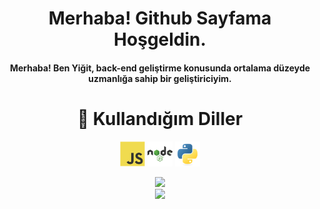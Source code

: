 <h1 align= "center"> Merhaba! Github Sayfama Hoşgeldin. </h1>

<h4 align="center" class="heading-element" dir="auto">Merhaba! Ben Yiğit, back-end geliştirme konusunda ortalama düzeyde uzmanlığa sahip bir geliştiriciyim.</h4>

<h1 align= "center">🚀 Kullandığım Diller</h1>

<p align="center" dir="auto">
<img src="https://raw.githubusercontent.com/devicons/devicon/master/icons/javascript/javascript-original.svg" alt="javascript" width="40" height="40" style="max-width: 100%;">
<img src="https://raw.githubusercontent.com/devicons/devicon/master/icons/nodejs/nodejs-original-wordmark.svg" alt="nodejs" width="40" height="40" style="max-width: 100%;">
<img src="https://raw.githubusercontent.com/devicons/devicon/master/icons/python/python-original.svg" alt="python" width="40" height="40" style="max-width: 100%;">

</p>
 </h2>

<p align= "center"><img src="https://count.getloli.com/get/@:Nemtycim?theme=asoul" style="max-width: 100%;" />
<br>
<img width="400px" src="https://camo.githubusercontent.com/39616dbb5cc07c4505f5463996f1714c5a2c4f67ba51a812838a3205b3baaf38/68747470733a2f2f6c616e796172642e6b7972696532352e6d652f6170692f3935323231343935343933313534343136343f6465636f726174696f6e3d7472756526757365446973706c61794e616d653d7472756526616e696d6174696f6e4475726174696f6e3d32732677617665436f6c6f723d30353342353026696d675374796c653d73717561726526696d67426f726465725261646975733d313670782662673d44443237323730302669646c654d6573736167653dc4b0736d65742b50617368616d2b77686572652b69732b69736c616e6473" data-canonical-src="https://lanyard.kyrie25.me/api/952214954931544164?decoration=true&amp;useDisplayName=true&amp;animationDuration=2s&amp;waveColor=053B50&amp;imgStyle=square&amp;imgBorderRadius=16px&amp;bg=DD272700&amp;idleMessage=İsmet+Pasham+where+is+islands" style="max-width: 100%;">
</p>


